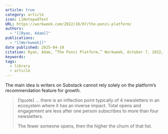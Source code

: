 ```yaml
---
article: true
category: article
icon: LiNotepadText
URL: https://workweek.com/2022/10/07/the-ponzi-platform/
authors:
  - "[[Ryan, Adam]]"
publications:
  - "[[Workweek]]"
date published: 2025-04-10
citation: Ryan, Adam, “The Ponzi Platform,” Workweek, October 7, 2022, https://workweek.com/2022/10/07/the-ponzi-platform/
keywords: 
tags:
  - library
  - article
---
```


The main idea is writers on Substack cannot rely solely on the platform’s recommendation feature for growth.

> [!quote]
> … there is an inflection point typically of 4 newsletters in an ecosystem where it has an inverse impact. Total opens and engagement are less after one person subscribes to more than four newsletters.
> 
> The fewer someone opens, then the higher the churn of that list.

